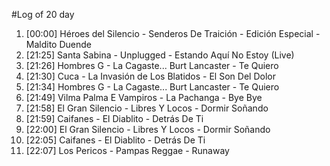 #Log of 20 day

1. [00:00] Héroes del Silencio - Senderos De Traición - Edición Especial - Maldito Duende
1. [21:25] Santa Sabina - Unplugged - Estando Aquí No Estoy (Live)
1. [21:26] Hombres G - La Cagaste... Burt Lancaster - Te Quiero
1. [21:30] Cuca - La Invasión de Los Blatidos - El Son Del Dolor
1. [21:34] Hombres G - La Cagaste... Burt Lancaster - Te Quiero
1. [21:49] Vilma Palma E Vampiros - La Pachanga - Bye Bye
1. [21:58] El Gran Silencio - Libres Y Locos - Dormir Soñando
1. [21:59] Caifanes - El Diablito - Detrás De Ti
1. [22:00] El Gran Silencio - Libres Y Locos - Dormir Soñando
1. [22:05] Caifanes - El Diablito - Detrás De Ti
1. [22:07] Los Pericos - Pampas Reggae - Runaway
